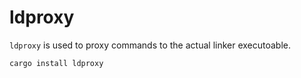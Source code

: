 # ldproxy

`ldproxy` is used to proxy commands to the actual linker executoable.

```bash
cargo install ldproxy
```
